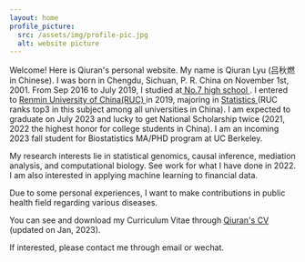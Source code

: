 ```yaml
---
layout: home
profile_picture:
  src: /assets/img/profile-pic.jpg
  alt: website picture
---
```


<p>
  Welcome! Here is Qiuran's personal website. My name is Qiuran Lyu (吕秋燃 in Chinese). I was born in Chengdu, Sichuan, P. R. China on November 1st, 2001. From Sep 2016 to July 2019, I studied at<a href="http://www.cdqz.net"> No.7 high school </a> . I entered to <a href="https://www.ruc.edu.cn"> Renmin University of China(RUC) </a> in 2019, majoring in <a href="http://stat.ruc.edu.cn"> Statistics </a> (RUC ranks top3 in this subject among all universities in China).  I am expected to graduate on July 2023 and lucky to get National Scholarship twice (2021, 2022 the highest honor for college students in China). I am an incoming 2023 fall student for Biostatistics MA/PHD program at UC Berkeley.

</p>
<p>
  My research interests lie in statistical genomics, causal inference, mediation analysis, and computational biology. See work for what I have done in 2022. I am also interested in applying machine learning to financial data.
  </p>
  Due to some personal experiences, I want to make contributions in public health field regarding various diseases.
<p>
  You can see and download my Curriculum Vitae through <a href="https://drive.google.com/file/d/1xImYx9ljpaMWl9bEQZZYmt1qKhgmW40H/view?usp=sharing"> Qiuran's CV</a> (updated on Jan, 2023).
</p>
<p> 
  If interested, please contact me through email or wechat.
</p>
